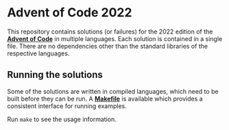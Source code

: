 # Advent of Code 2022

This repository contains solutions (or failures) for the 2022 edition of the
[**Advent of Code**][advent] in multiple languages. Each solution is contained
in a single file. There are no dependencies other than the standard libraries
of the respective languages.

## Running the solutions

Some of the solutions are written in compiled languages, which need to be built
before they can be run. A [**Makefile**][make] is available which provides a
consistent interface for running examples.

Run `make` to see the usage information.

[advent]: https://adventofcode.com/2022
[make]: https://www.gnu.org/software/make/manual/make.html
